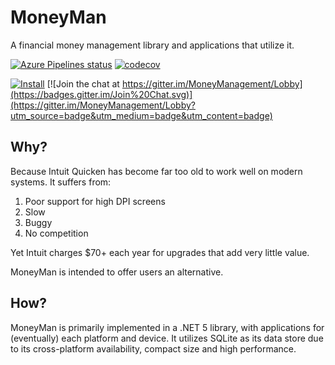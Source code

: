 MoneyMan
========

A financial money management library and applications that utilize it.

[![Azure Pipelines status](https://dev.azure.com/andrewarnott/OSS/_apis/build/status/AArnott.MoneyMan?branchName=main)](https://dev.azure.com/andrewarnott/OSS/_build/latest?definitionId=29&branchName=main)
[![codecov](https://codecov.io/gh/aarnott/moneyman/branch/main/graph/badge.svg)](https://codecov.io/gh/aarnott/moneyman)

[![Install](https://img.shields.io/badge/Install-win--x64-green)](https://github.com/aarnott/moneyman/releases/latest)
[![Join the chat at https://gitter.im/MoneyManagement/Lobby](https://badges.gitter.im/Join%20Chat.svg)](https://gitter.im/MoneyManagement/Lobby?utm_source=badge&utm_medium=badge&utm_content=badge)

## Why?
Because Intuit Quicken has become far too old to work well on modern systems. It suffers from:

1. Poor support for high DPI screens
1. Slow
1. Buggy
1. No competition

Yet Intuit charges $70+ each year for upgrades that add very little value.

MoneyMan is intended to offer users an alternative.

## How?

MoneyMan is primarily implemented in a .NET 5 library, with applications for (eventually) each platform and device.
It utilizes SQLite as its data store due to its cross-platform availability, compact size and high performance.
